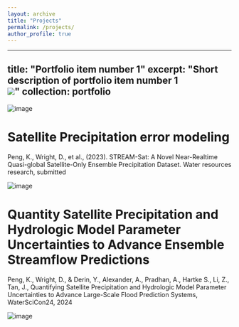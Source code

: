 ```yaml
---
layout: archive
title: "Projects"
permalink: /projects/
author_profile: true
---
```


---
title: "Portfolio item number 1"
excerpt: "Short description of portfolio item number 1<br/><img src='/assets/0fd0b2c9-c93b-4b8b-861c-8cc03d50e64e'>"
collection: portfolio
---

![image](https://github.com/user-attachments/assets/0fd0b2c9-c93b-4b8b-861c-8cc03d50e64e)

Satellite Precipitation error modeling
======
Peng, K., Wright, D., et al., (2023). STREAM-Sat: A Novel Near-Realtime Quasi-global Satellite-Only Ensemble Precipitation Dataset. Water resources research, submitted

![image](https://github.com/user-attachments/assets/4d3abe45-c8db-42ed-8abb-e191b635c82b)



Quantity Satellite Precipitation and Hydrologic Model Parameter Uncertainties to Advance Ensemble Streamflow Predictions
======
Peng, K., Wright, D., & Derin, Y., Alexander, A., Pradhan, A., Hartke S., Li, Z., Tan, J., Quantifying Satellite Precipitation and Hydrologic Model Parameter Uncertainties to Advance Large-Scale Flood Prediction Systems, WaterSciCon24, 2024

![image](https://github.com/user-attachments/assets/13c6cd5b-037d-414a-9fab-0832df7b7227)

